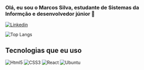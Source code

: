 ### Olá, eu sou o Marcos Silva, estudante de Sistemas da Informção e desenvolvedor júnior 👋

[![Linkedin](https://img.shields.io/badge/LinkedIn-0077B5?style=for-the-badge&logo=linkedin&logoColor=white)](https://www.linkedin.com/in/marcos-silva-433202153/)

![Top Langs](https://github-readme-stats.vercel.app/api/top-langs/?username=MarcosSilvaDev&layout=compact)


## Tecnologias que eu uso ##

![Html5](https://img.shields.io/badge/HTML5-E34F26?style=for-the-badge&logo=html5&logoColor=white) ![CSS3](https://img.shields.io/badge/CSS3-1572B6?style=for-the-badge&logo=css3&logoColor=white) ![React](https://img.shields.io/badge/React-20232A?style=for-the-badge&logo=react&logoColor=61DAFB) ![Ubuntu](	https://img.shields.io/badge/Ubuntu-E95420?style=for-the-badge&logo=ubuntu&logoColor=white)

  
